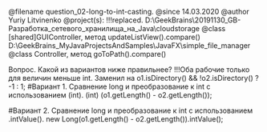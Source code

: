 @filename question_02-long-to-int-casting.
@since 14.03.2020
@author Yuriy Litvinenko
@project(s):
 !!!replaced.
 D:\GeekBrains\20191130_GB-Разработка_сетевого_хранилища_на_Java\cloudstorage 
@class [shared]GUIController, метод updateListView().compare()
 D:\GeekBrains\_MyJavaProjectsAndSamples\JavaFX\simple_file_manager
@class Controller, метод goToPath().compare()

Вопрос. Какой из вариантов ниже правильнее? 
!!!Оба рабочие только для величин меньше int.
Заменил на o1.isDirectory() && !o2.isDirectory() ? -1 : 1;
#Вариант 1. Сравнение long и преобразование к int с использованием (int).
(int) (o1.getLength() - o2.getLength());

#Вариант 2. Сравнение long и преобразование к int с использованием .intValue().
new Long(o1.getLength() - o2.getLength()).intValue();
